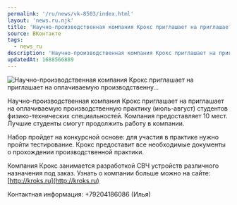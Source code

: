 ```yaml
---
permalink: '/ru/news/vk-8503/index.html'
layout: 'news.ru.njk'
title: 'Научно-производственная компания Крокс приглашает на приглашает на оплачиваемую производственну…'
source: ВКонтакте
tags:
  - news_ru
description: 'Научно-производственная компания Крокс приглашает на приглашает на оплачиваемую производственну…'
updatedAt: 1688566889
---
```

![Научно-производственная компания Крокс приглашает на приглашает на оплачиваемую производственну…](https://sun1-55.userapi.com/impg/b1e3V2z34M5REyTUouUXNibYUWoN8Chu3fZaLQ/4VZKKHXCSKk.jpg?size=510x340&quality=95&sign=f768c02088784c28566d88289877005d&c_uniq_tag=E0fZagXqdt1UVZ6_zvSuaw487dlGlFtXIVx7R2Bm8H0&type=album)

Научно-производственная компания Крокс приглашает на приглашает на оплачиваемую производственную практику (июль-август) студентов физико-технических специальностей. Компания предоставляет 10 мест. Лучшие студенты смогут продолжить работу в компании.

Набор пройдет на конкурсной основе: для участия в практике нужно пройти тестирование. Крокс предоставит все необходимые документы о прохождении производственной практики.

Компания Крокс занимается разработкой СВЧ устройств различного назначения под заказ. Узнать о компании больше можно на сайте: [http://kroks.ru](http://kroks.ru)

Контактная информация: +79204186086 (Илья)
